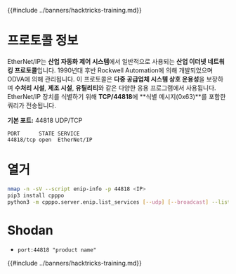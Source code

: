 {{#include ../banners/hacktricks-training.md}}

# **프로토콜 정보**

EtherNet/IP는 **산업 자동화 제어 시스템**에서 일반적으로 사용되는 **산업 이더넷 네트워킹 프로토콜**입니다. 1990년대 후반 Rockwell Automation에 의해 개발되었으며 ODVA에 의해 관리됩니다. 이 프로토콜은 **다중 공급업체 시스템 상호 운용성**을 보장하며 **수처리 시설**, **제조 시설**, **유틸리티**와 같은 다양한 응용 프로그램에서 사용됩니다. EtherNet/IP 장치를 식별하기 위해 **TCP/44818**에 **식별 메시지(0x63)**를 포함한 쿼리가 전송됩니다.

**기본 포트:** 44818 UDP/TCP
```
PORT      STATE SERVICE
44818/tcp open  EtherNet/IP
```
# **열거**
```bash
nmap -n -sV --script enip-info -p 44818 <IP>
pip3 install cpppo
python3 -m cpppo.server.enip.list_services [--udp] [--broadcast] --list-identity -a <IP>
```
# Shodan

- `port:44818 "product name"`

{{#include ../banners/hacktricks-training.md}}
